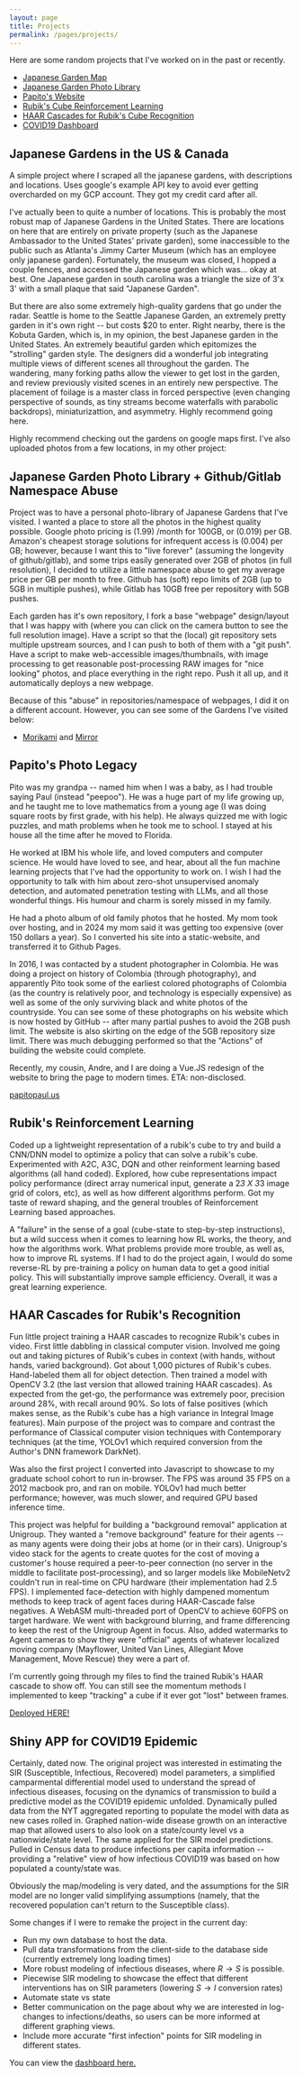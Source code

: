 ```yaml
---
layout: page
title: Projects
permalink: /pages/projects/
---
```


Here are some random projects that I've worked on in the past or recently.

- [Japanese Garden Map](#japanese-gardens-in-the-us--canada)
- [Japanese Garden Photo Library](#japanese-garden-photo-library--githubgitlab-namespace-abuse)
- [Papito's Website](#papitos-photo-legacy)
- [Rubik's Cube Reinforcement Learning](#rubiks-reinforcement-learning)
- [HAAR Cascades for Rubik's Cube Recognition](#haar-cascades-for-rubiks-recognition)
- [COVID19 Dashboard](#shiny-app-for-covid19-epidemic)


## Japanese Gardens in the US & Canada

A simple project where I scraped all the japanese gardens, with descriptions and locations. Uses google's example API key to avoid ever getting overcharded on my GCP account. They got my credit card after all.

I've actually been to quite a number of locations. This is probably the most robust map of Japanese Gardens in the United States. There are locations on here that are entirely on private property (such as the Japanese Ambassador to the United States' private garden), some inaccessible to the public such as Atlanta's Jimmy Carter Museum (which has an employee only japanese garden). Fortunately, the museum was closed, I hopped a couple fences, and accessed the Japanese garden which was... okay at best. One Japanese garden in south carolina was a triangle the size of 3'x 3' with a small plaque that said "Japanese Garden". 

But there are also some extremely high-quality gardens that go under the radar. Seattle is home to the Seattle Japanese Garden, an extremely pretty garden in it's own right -- but costs $20 to enter. Right nearby, there is the Kobuta Garden, which is, in my opinion, the best Japanese garden in the United States. An extremely beautiful garden which epitomizes the "strolling" garden style. The designers did a wonderful job integrating multiple views of different scenes all throughout the garden. The wandering, many forking paths allow the viewer to get lost in the garden, and review previously visited scenes in an entirely new perspective. The placement of foilage is a master class in forced perspective (even changing perspective of sounds, as tiny streams become waterfalls with parabolic backdrops), miniaturizattion, and asymmetry. Highly recommend going here.

Highly recommend checking out the gardens on google maps first. I've also uploaded photos from a few locations, in my other project:

## Japanese Garden Photo Library + Github/Gitlab Namespace Abuse

Project was to have a personal photo-library of Japanese Gardens that I've visited. I wanted a place to store all the photos in the highest quality possible. Google photo pricing is \(1.99\) /month for 100GB, or \(0.019\) per GB. Amazon's cheapest storage solutions for infrequent access is \(0.004\) per GB; however, because I want this to "live forever" (assuming the longevity of github/gitlab), and some trips easily generated over 2GB of photos (in full resolution), I decided to utilize a little namespace abuse to get my average price per GB per month to free. Github has (soft) repo limits of 2GB (up to 5GB in multiple pushes), while Gitlab has 10GB free per repository with 5GB pushes.

Each garden has it's own repository, I fork a base "webpage" design/layout that I was happy with (where you can click on the camera button to see the full resolution image). Have a script so that the (local) git repository sets multiple upstream sources, and I can push to both of them with a "git push". Have a script to make web-accessible images/thumbnails, with image processing to get reasonable post-processing RAW images for "nice looking" photos, and place everything in the right repo. Push it all up, and it automatically deploys a new webpage.

Because of this "abuse" in repositories/namespace of webpages, I did it on a different account. However, you can see some of the Gardens I've visited below:

- [Morikami](https://PhenomenalPanda.gitlab.io/Morikami/) and [Mirror](https://PhenomenalPanda.github.io/Morikami/)

## Papito's Photo Legacy

Pito was my grandpa -- named him when I was a baby, as I had trouble saying Paul (instead "peepoo"). He was a huge part of my life growing up, and he taught me to love mathematics from a young age (I was doing square roots by first grade, with his help). He always quizzed me with logic puzzles, and math problems when he took me to school. I stayed at his house all the time after he moved to Florida.

He worked at IBM his whole life, and loved computers and computer science. He would have loved to see, and hear, about all the fun machine learning projects that I've had the opportunity to work on. I wish I had the opportunity to talk with him about zero-shot unsupervised anomaly detection, and automated penetration testing with LLMs, and all those wonderful things. His humour and charm is sorely missed in my family.

He had a photo album of old family photos that he hosted. My mom took over hosting, and in 2024 my mom said it was getting too expensive (over 150 dollars a year). So I converted his site into a static-website, and transferred it to Github Pages.

In 2016, I was contacted by a student photographer in Colombia. He was doing a project on history of Colombia (through photography), and apparently Pito took some of the earliest colored photographs of Colombia (as the country is relatively poor, and technology is especially expensive) as well as some of the only surviving black and white photos of the countryside. You can see some of these photographs on his website which is now hosted by GitHub -- after many partial pushes to avoid the 2GB push limit. The website is also skirting on the edge of the 5GB repository size limit. There was much debugging performed so that the "Actions" of building the website could complete.

Recently, my cousin, Andre, and I are doing a Vue.JS redesign of the website to bring the page to modern times. ETA: non-disclosed.

[papitopaul.us](https://papitopaul.us)

## Rubik's Reinforcement Learning

Coded up a lightweight representation of a rubik's cube to try and build a CNN/DNN model to optimize a policy that can solve a rubik's cube. Experimented with A2C, A3C, DQN and other reinforment learning based algorithms (all hand coded). Explored, how cube representations impact policy performance (direct array numerical input, generate a 2*3 X 3*3 image grid of colors, etc), as well as how different algorithms perform. Got my taste of reward shaping, and the general troubles of Reinforcement Learning based approaches. 

A "failure" in the sense of a goal (cube-state to step-by-step instructions), but a wild success when it comes to learning how RL works, the theory, and how the algorithms work. What problems provide more trouble, as well as, how to improve RL systems. If I had to do the project again, I would do some reverse-RL by pre-training a policy on human data to get a good initial policy. This will substantially improve sample efficiency. Overall, it was a great learning experience.

## HAAR Cascades for Rubik's Recognition

Fun little project training a HAAR cascades to recognize Rubik's cubes in video. First little dabbling in classical computer vision. Involved me going out and taking pictures of Rubik's cubes in context (with hands, without hands, varied background). Got about 1,000 pictures of Rubik's cubes. Hand-labeled them all for object detection. Then trained a model with OpenCV 3.2 (the last version that allowed training HAAR cascades). As expected from the get-go, the performance was extremely poor, precision around 28%, with recall around 90%. So lots of false positives (which makes sense, as the Rubik's cube has a high variance in Integral Image features). Main purpose of the project was to compare and contrast the performance of Classical computer vision techniques with Contemporary techniques (at the time, YOLOv1 which required conversion from the Author's DNN framework DarkNet).

Was also the first project I converted into Javascript to showcase to my graduate school cohort to run in-browser. The FPS was around 35 FPS on a 2012 macbook pro, and ran on mobile. YOLOv1 had much better performance; however, was much slower, and required GPU based inference time. 

This project was helpful for building a "background removal" application at Unigroup. They wanted a "remove background" feature for their agents -- as many agents were doing their jobs at home (or in their cars). Unigroup's video stack for the agents to create quotes for the cost of moving a customer's house required a peer-to-peer connection (no server in the middle to facilitate post-processing), and so larger models like MobileNetv2 couldn't run in real-time on CPU hardware (their implementation had 2.5 FPS). I implemented face-detection with highly dampened momentum methods to keep track of agent faces during HAAR-Cascade false negatives. A WebASM multi-threaded port of OpenCV to achieve 60FPS on target hardware. We went with background blurring, and frame differencing to keep the rest of the Unigroup Agent in focus. Also, added watermarks to Agent cameras to show they were "official" agents of whatever localized moving company (Mayflower, United Van Lines, Allegiant Move Management, Move Rescue) they were a part of.

I'm currently going through my files to find the trained Rubik's HAAR cascade to show off. You can still see the momentum methods I implemented to keep "tracking" a cube if it ever got "lost" between frames.

[Deployed HERE!](https://justintienken-harder.github.io/Haar-Cascades/)

## Shiny APP for COVID19 Epidemic

Certainly, dated now. The original project was interested in estimating the SIR (Susceptible, Infectious, Recovered) model parameters, a simplified camparmental differential model used to understand the spread of infectious diseases, focusing on the dynamics of transmission to build a predictive model as the COVID19 epidemic unfolded. Dynamically pulled data from the NYT aggregated reporting to populate the model with data as new cases rolled in. Graphed nation-wide disease growth on an interactive map that allowed users to also look on a state/county level vs a nationwide/state level. The same applied for the SIR model predictions. Pulled in Census data to produce infections per capita information -- providing a "relative" view of how infectious COVID19 was based on how populated a county/state was.

Obviously the map/modeling is very dated, and the assumptions for the SIR model are no longer valid simplifying assumptions (namely, that the recovered population can't return to the Susceptible class).

Some changes if I were to remake the project in the current day:

- Run my own database to host the data.
- Pull data transformations from the client-side to the database side (currently extremely long loading times)
- More robust modeling of infectious diseases, where $R \to S$ is possible.
- Piecewise SIR modeling to showcase the effect that different interventions has on SIR parameters (lowering $S \to I$ conversion rates)
- Automate state vs state
- Better communication on the page about why we are interested in log-changes to infections/deaths, so users can be more informed at different graphing views.
- Include more accurate "first infection" points for SIR modeling in different states.

You can view the [dashboard here.](https://justinharder.shinyapps.io/Covid-19/)